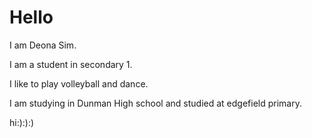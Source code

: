 # Hello
I am Deona Sim.

I am a student in secondary 1.

I like to play volleyball and dance.

I am studying in Dunman High school and studied at edgefield primary.

hi:):):)
